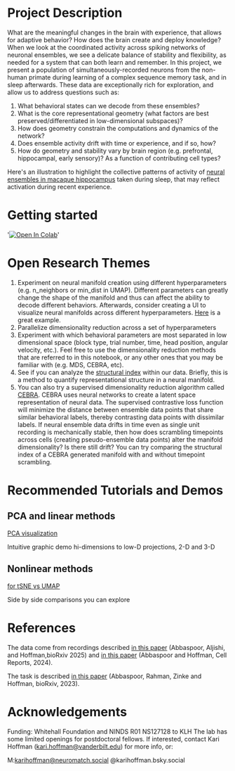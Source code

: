 # Project Description
What are the meaningful changes in the brain with experience, that allows for adaptive behavior? How does the brain create and deploy knowledge? When we look at the coordinated activity across spiking networks of neuronal ensembles, we see a delicate balance of stability and flexibility, as needed for a system that can both learn and remember. In this project, we present a population of simultaneously-recorded neurons from the non-human primate during learning of a complex sequence memory task, and in sleep afterwards. These data are exceptionally rich for exploration, and allow us to address questions such as: 
  1. What behavioral states can we decode from these ensembles?
  2. What is the core representational geometry (what factors are best preserved/differentiated in low-dimensional subspaces)?
  3. How does geometry constrain the computations and dynamics of the network?
  4. Does ensemble activity drift with time or experience, and if so, how?
  5. How do geometry and stability vary by brain region (e.g. prefrontal, hippocampal, early sensory)? As a function of contributing cell types?

Here's an illustration to highlight the collective patterns of activity of [neural ensembles in macaque hippocampus](https://www.youtube.com/watch?v=PVLZRPLcwW4) taken during sleep, that may reflect activation during recent experience. 


# Getting started 

'<a target="_blank" href="https://colab.research.google.com/github/hoffman-lab/Ensemble-Representational-Space/blob/main/manifold_learning.ipynb"><img src="https://colab.research.google.com/assets/colab-badge.svg" alt="Open In Colab"/></a>'

# Open Research Themes 
1. Experiment on neural manifold creation using different hyperparameters (e.g. n_neighbors or min_dist in UMAP). Different parameters can greatly change the shape of the manifold and thus can affect the ability to decode different behaviors. Afterwards, consider creating a UI to visualize neural manifolds across different hyperparameters. [Here](https://pair-code.github.io/understanding-umap/) is a great example.
2. Parallelize dimensionality reduction across a set of hyperparameters
3. Experiment with which behavioral parameters are most separated in low dimensional space (block type, trial number, time, head position, angular velocity, etc.). Feel free to use the dimensionality reduction methods that are referred to in this notebook, or any other ones that you may be familiar with (e.g. MDS, CEBRA, etc). 
4. See if you can analyze the [structural index](https://github.com/PridaLab/structure_index) within our data. Briefly, this is a method to quantify representational structure in a neural manifold. 
5. You can also try a supervised dimensionality reduction algorithm called [CEBRA](https://cebra.ai/docs/index.html). CEBRA uses neural networks to create a latent space representation of neural data. The supervised contrastive loss function will minimize the distance between ensemble data points that share similar behavioral labels, thereby contrasting data points with dissimilar labels. If neural ensemble data drifts in time even as single unit recording is mechanically stable, then how does scrambling timepoints across cells (creating pseudo-ensemble data points) alter the manifold dimensionality? Is there still drift? You can try comparing the structural index of a CEBRA generated manifold with and without timepoint scrambling. 

# Recommended Tutorials and Demos
## PCA and linear methods
[PCA visualization](https://setosa.io/ev/principal-component-analysis/) 

Intuitive graphic demo hi-dimensions to low-D projections, 2-D and 3-D

## Nonlinear methods
[for tSNE vs UMAP](https://pair-code.github.io/understanding-umap/)

Side by side comparisons you can explore

# References
The data come from recordings described [in this paper](https://www.biorxiv.org/content/10.1101/2025.04.08.647787v1) (Abbaspoor, Aljishi, and Hoffman,bioRxiv 2025) and [in this paper](https://doi.org/10.1016/j.celrep.2024.114519) (Abbaspoor and Hoffman, Cell Reports, 2024).

The task is described [in this paper](https://www.biorxiv.org/content/10.1101/2023.12.11.571113v1) (Abbaspoor, Rahman, Zinke and Hoffman, bioRxiv, 2023).

# Acknowledgements 
Funding: Whitehall Foundation and NINDS R01 NS127128 to KLH
The lab has some limited openings for postdoctoral fellows. If interested, contact Kari Hoffman (kari.hoffman@vanderbilt.edu) for more info, or:

M:karihoffman@neuromatch.social
@karihoffman.bsky.social
